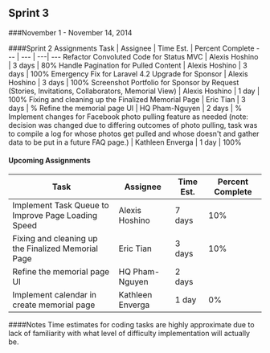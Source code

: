 ## Sprint 3
###November 1 - November 14, 2014

####Sprint 2 Assignments
Task | Assignee | Time Est. | Percent Complete
---   | ---   | ---| ---
Refactor Convoluted Code for Status MVC | Alexis Hoshino | 3 days | 80%
Handle Pagination for Pulled Content | Alexis Hoshino | 3 days | 100%
Emergency Fix for Laravel 4.2 Upgrade for Sponsor | Alexis Hoshino | 3 days | 100%
Screenshot Portfolio for Sponsor by Request (Stories, Invitations, Collaborators, Memorial View) | Alexis Hoshino | 1 day | 100%
Fixing and cleaning up the Finalized Memorial Page | Eric Tian | 3 days | %
Refine the memorial page UI | HQ Pham-Nguyen | 2 days | %
Implement changes for Facebook photo pulling feature as needed (note: decision was changed due to differing outcomes of photo pulling, task was to compile a log for whose photos get pulled and whose doesn't and gather data to be put in a future FAQ page.) | Kathleen Enverga | 1 day | 100%

#### Upcoming Assignments
Task | Assignee | Time Est. | Percent Complete
---   | ---   | ---| ---
Implement Task Queue to Improve Page Loading Speed | Alexis Hoshino | 7 days | 10%
Fixing and cleaning up the Finalized Memorial Page | Eric Tian | 3 days | 10%
Refine the memorial page UI | HQ Pham-Nguyen | 2 days | 
Implement calendar in create memorial page | Kathleen Enverga | 1 day | 0%

####Notes
Time estimates for coding tasks are highly approximate due to lack of familiarity with what level of difficulty implementation will actually be.
